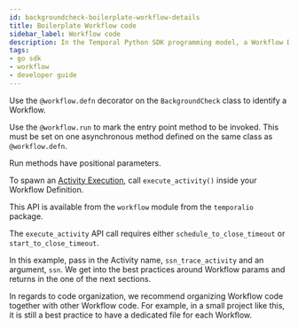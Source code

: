 ```yaml
---
id: backgroundcheck-boilerplate-workflow-details
title: Boilerplate Workflow code
sidebar_label: Workflow code
description: In the Temporal Python SDK programming model, a Workflow Definition is defined as a class.
tags:
- go sdk
- workflow
- developer guide
---
```


<!-- DO NOT EDIT THIS FILE DIRECTLY.
THIS FILE IS GENERATED from https://github.com/temporalio/documentation-samples-python/blob/bgc/backgroundcheck_boilerplate/workflows/backgroundcheck_dacx.py. -->

Use the `@workflow.defn` decorator on the `BackgroundCheck` class to identify a Workflow.

Use the `@workflow.run` to mark the entry point method to be invoked. This must be set on one asynchronous method defined on the same class as `@workflow.defn`.

Run methods have positional parameters.

To spawn an [Activity Execution](notion://www.notion.so/activities#activity-execution), call `execute_activity()` inside your Workflow Definition.

This API is available from the `workflow` module from the `temporalio` package.

The `execute_activity` API call requires either `schedule_to_close_timeout` or `start_to_close_timeout`.

In this example, pass in the Activity name, `ssn_trace_activity` and an argument, `ssn`.
We get into the best practices around Workflow params and returns in the one of the next sections.

In regards to code organization, we recommend organizing Workflow code together with other Workflow code.
For example, in a small project like this, it is still a best practice to have a dedicated file for each Workflow.
